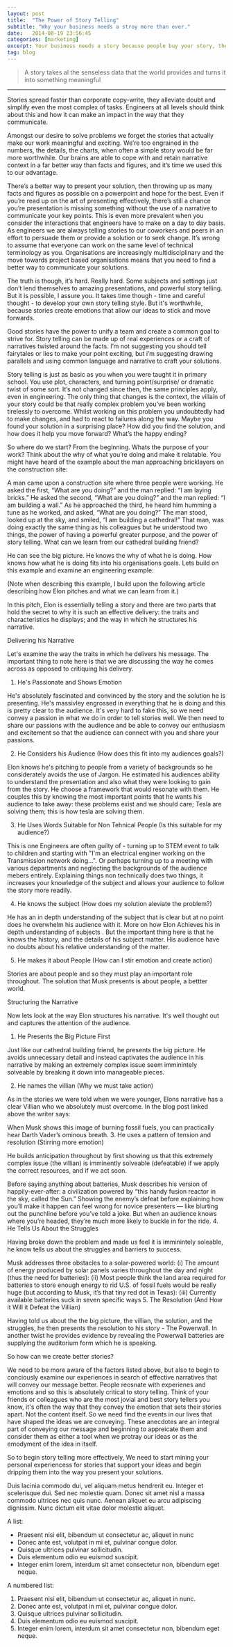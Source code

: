 ```yaml
---
layout: post
title:  "The Power of Story Telling"
subtitle: "Why your business needs a stroy more than ever."
date:   2014-08-19 23:56:45
categories: [marketing]
excerpt: Your business needs a story because people buy your story, they don't buy your product. 
tag: blog
---
```


> A story takes al the senseless data that the world provides and turns it into something meaningful

___

Stories spread faster than corporate copy-write, they alleviate doubt and simplify even the most complex of tasks. Engineers at all levels should think about this and how it can make an impact in the way that they communicate.

Amongst our desire to solve problems we forget the stories that actually make our work meaningful and exciting. We’re too engrained in the numbers, the details, the charts, when often a simple story would be far more worthwhile. Our brains are able to cope with and retain narrative context in a far better way than facts and figures, and it’s time we used this to our advantage.

There’s a better way to present your solution, then throwing up as many facts and figures as possible on a powerpoint and hope for the best. Even if you’re read up on the art of presenting effectively, there’s still a chance you’re presentation is missing something without the use of a narrative to communicate your key points. This is even more prevalent when you consider the interactions that engineers have to make on a day to day basis. As engineers we are always telling stories to our coworkers and peers in an effort to persuade them or provide a solution or to seek change. It’s wrong to assume that everyone can work on the same level of technical terminology as you. Organisations are increasingly multidisciplinary and the move towards project based organisations means that you need to find a better way to communicate your solutions.

The truth is though, it’s hard. Really hard. Some subjects and settings just don’t lend themselves to amazing presentations, and powerful story telling. But it is possible, I assure you. It takes time though - time and careful thought - to develop your own story telling style. But it's worthwhile, because stories create emotions that allow our ideas to stick and move forwards.

Good stories have the power to unify a team and create a common goal to strive for. Story telling can be made up of real experiences or a craft of narratives twisted around the facts. I’m not suggesting you should tell fairytales or lies to make your point exciting, but i’m suggesting drawing parallels and using common language and narrative to craft your solutions.

Story telling is just as basic as you when you were taught it in primary school. You use plot, characters, and turning point/surprise/ or dramatic twist of some sort. It’s not changed since then, the same principles apply, even in engineering. The only thing that changes is the context, the villain of your story could be that really complex problem you’ve been working tirelessly to overcome. Whilst working on this problem you undoubtedly had to make changes, and had to react to failures along the way. Maybe you found your solution in a surprising place? How did you find the solution, and how does it help you move forward? What’s the happy ending?

So where do we start? From the beginning. Whats the purpose of your work? Think about the why of what you’re doing and make it relatable. You might have heard of the example about the man approaching bricklayers on the construction site:

A man came upon a construction site where three people were working.  He asked the first, “What are you doing?” and the man replied: “I am laying bricks.” He asked the second, “What are you doing?” and the man replied: “I am building a wall.” As he approached the third, he heard him humming a tune as he worked, and asked, “What are you doing?” The man stood, looked up at the sky, and smiled, “I am building a cathedral!”
That man, was doing exactly the same thing as his colleagues but he understood two things, the power of having a powerful greater purpose, and the power of story telling. What can we learn from our cathedral building friend?

He can see the big picture.
He knows the why of what he is doing.
How knows how what he is doing fits into his organisations goals.
Lets build on this example and examine an engineering example:

(Note when describing this example, I build upon the following article describing how Elon pitches and what we can learn from it.)

In this pitch, Elon is essentially telling a story and there are two parts that hold the secret to why it is such an effective delivery: the traits and characteristics he displays; and the way in which he structures his narrative.

Delivering his Narrative

Let's examine the way the traits in which he delivers his message. The important thing to note here is that we are discussing the way he comes across as opposed to critiquing his delivery.

1. He's Passionate and Shows Emotion

He's absolutely fascinated and convinced by the story and the solution he is presenting. He's massivley engrossed in everything that he is doing and this is pretty clear to the audience. It's very hard to fake this, so we need convey a passion in what we do in order to tell stories well. We then need to share our passions with the audience and be able to convey our enthusiasm and excitement so that the audience can connect with you and share your passions.

2. He Considers his Audience (How does this fit into my audiences goals?)

Elon knows he's pitching to people from a variety of backgrounds so he considerately avoids the use of Jargon. He estimated his audiences ability to understand the presentation and also what they were looking to gain from the story. He choose a framework that would resonate with them.  He couples this by knowing the most important points that he wants his audience to take away: these problems exist and we should care; Tesla are solving them; this is how tesla are solving them.

3. He Uses Words Suitable for Non Tehnical People (Is this suitable for my audience?)

This is one Engineers are often guilty of - turning up to STEM event to talk to children and starting with "I'm an electrical enginer working on the Transmission network doing...". Or perhaps turning up to a meeting with various departments and neglecting the backgrounds of the audience mebers entirely. Explaining things non technically does two things, it increases your knowledge of the subject and allows your audience to follow the story more readily.

4. He knows the subject (How does my solution aleviate the problem?)

He has an in depth understanding of the subject that is clear but at no point does he overwhelm his audience with it. More on how Elon Achieves his in depth understanding of subjects . But the important thing here is that he knows the history, and the details of his subject matter. His audience have no doubts about his relative understanding of the matter.

5. He makes it about People (How can I stir emotion and create action)

Stories are about people and so they must play an important role throughout. The solution that Musk presents is about people, a bettter world.

Structuring the Narrative

Now lets look at the way Elon structures his narrative. It's well thought out and captures the attention of the audience.

1. He Presents the Big Picture First

Just like our cathedral building friend, he presents the big picture. He avoids unnecessary detail and instead captivates the audience in his narrative by making an extremely complex issue seem imminintely solveable by breaking it down into manageable pieces.

2. He names the villian (Why we must take action)

As in the stories we were told when we were younger, Elons narrative has a clear Villian who we absolutely must overcome. In the blog post linked above the writer says:

When Musk shows this image of burning fossil fuels, you can practically hear Darth Vader’s ominous breath.
3. He uses a pattern of tension and resolution (Stirring more emotion)

He builds anticipation throughout by first showing us that this extremely complex issue (the villian) is imminently solveable (defeatable) if we apply the correct resources, and if we act soon.

Before saying anything about batteries, Musk describes his version of happily-ever-after: a civilization powered by “this handy fusion reactor in the sky, called the Sun.” Showing the enemy’s defeat before explaining how you’ll make it happen can feel wrong for novice presenters — like blurting out the punchline before you’ve told a joke. But when an audience knows where you’re headed, they’re much more likely to buckle in for the ride.
4. He Tells Us About the Struggles

Having broke down the problem and made us feel it is imminintely soleable, he know tells us about the struggles and barriers to success.

Musk addresses three obstacles to a solar-powered world:
(i) The amount of energy produced by solar panels varies throughout the day and night (thus the need for batteries):
(ii) Most people think the land area required for batteries to store enough energy to rid U.S. of fossil fuels would be really huge (but according to Musk, it’s that tiny red dot in Texas):
(iii) Currently available batteries suck in seven specific ways
5. The Resolution (And How it Will it Defeat the Villian)

Having told us about the the big picture, the villian, the solution, and the struggles, he then presents the resolution to his story - The Powerwall. In another twist he provides evidence by revealing the Powerwall batteries are supplying the auditorium form which he is speaking.

So how can we create better stories?

We need to be more aware of the factors listed above, but also to begin to conciously examine our experiences in search of effective narratives that will convey our message better. People reosnate with experienes and emotions and so this is absolutely critical to story telling. Think of your friends or colleagues who are the most jovial and best story tellers you know, it's often the way that they convey the emotion that sets their stories apart. Not the content itself. So we need find the events in our lives that have shaped the ideas we are conveying. These anecdotes are an integral part of conveying our message and beginning to appreicate them and consider them as either a tool when we protray our ideas or as the emodyment of the idea in itself. 

So to begin story telling more effectively, We need to start mining your personal experiencess for stories that support your ideas and begin dripping them into the way you present your solutions.


Duis lacinia commodo dui, vel aliquam metus hendrerit eu. Integer et scelerisque dui. Sed nec molestie quam. Donec sit amet nisl a massa commodo ultrices nec quis nunc. Aenean aliquet eu arcu adipiscing dignissim. Nunc dictum elit vitae dolor molestie aliquet.


A list:

- Praesent nisi elit, bibendum ut consectetur ac, aliquet in nunc
- Donec ante est, volutpat in mi et, pulvinar congue dolor.
- Quisque ultrices pulvinar sollicitudin.
- Duis elementum odio eu euismod suscipit.
- Integer enim lorem, interdum sit amet consectetur non, bibendum eget neque.

A numbered list:

1. Praesent nisi elit, bibendum ut consectetur ac, aliquet in nunc.
2. Donec ante est, volutpat in mi et, pulvinar congue dolor.
3. Quisque ultrices pulvinar sollicitudin.
4. Duis elementum odio eu euismod suscipit.
5. Integer enim lorem, interdum sit amet consectetur non, bibendum eget neque.
